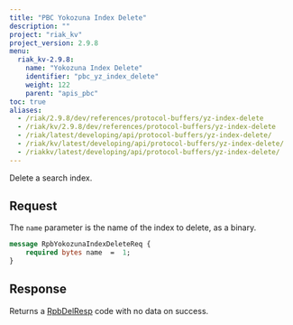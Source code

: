 ```yaml
---
title: "PBC Yokozuna Index Delete"
description: ""
project: "riak_kv"
project_version: 2.9.8
menu:
  riak_kv-2.9.8:
    name: "Yokozuna Index Delete"
    identifier: "pbc_yz_index_delete"
    weight: 122
    parent: "apis_pbc"
toc: true
aliases:
  - /riak/2.9.8/dev/references/protocol-buffers/yz-index-delete
  - /riak/kv/2.9.8/dev/references/protocol-buffers/yz-index-delete
  - /riak/latest/developing/api/protocol-buffers/yz-index-delete/
  - /riak/kv/latest/developing/api/protocol-buffers/yz-index-delete/
  - /riakkv/latest/developing/api/protocol-buffers/yz-index-delete/
---
```


Delete a search index.

## Request

The `name` parameter is the name of the index to delete, as a binary.

```protobuf
message RpbYokozunaIndexDeleteReq {
    required bytes name  =  1;
}
```

## Response

Returns a [RpbDelResp]({{<baseurl>}}riak/kv/2.9.8/developing/api/protocol-buffers/#message-codes) code with no data on success.




